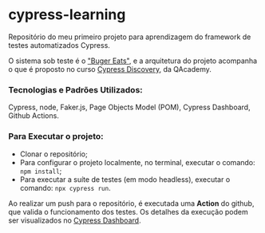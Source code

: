 # cypress-learning
Repositório do meu primeiro projeto para aprendizagem do framework de testes automatizados Cypress.

O sistema sob teste é o ["Buger Eats"](https://buger-eats.vercel.app/), e a arquitetura do projeto acompanha o que é proposto no curso [Cypress Discovery](https://app.qacademy.io/area/produto/item/148694), da QAcademy.

### Tecnologias e Padrões Utilizados:
Cypress, node, Faker.js, Page Objects Model (POM), Cypress Dashboard, Github Actions.

### Para Executar o projeto:

- Clonar o repositório;
- Para configurar o projeto localmente, no terminal, executar o comando: `npm install`;
- Para executar a suíte de testes (em modo headless), executar o comando: `npx cypress run`.

Ao realizar um push para o repositório, é executada uma **Action** do github, que valida o funcionamento dos testes. Os detalhes da execução podem ser visualizados no [Cypress Dashboard](https://cloud.cypress.io/invitation/65923293-24c5-4db1-85c4-b2f5e472a380).
